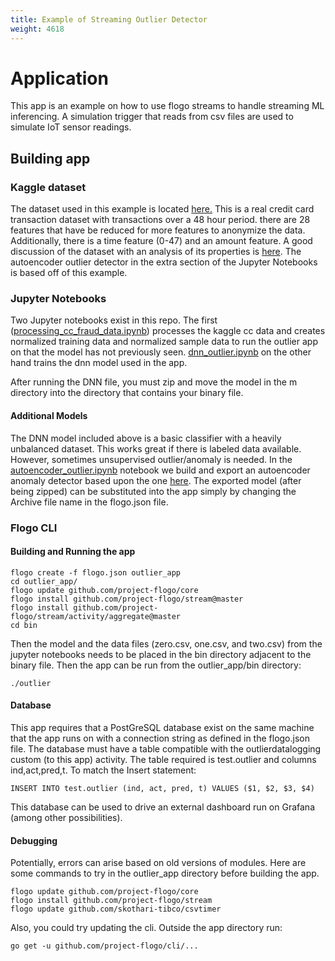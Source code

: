 ```yaml
---
title: Example of Streaming Outlier Detector
weight: 4618
---
```


# Application
This app is an example on how to use flogo streams to handle streaming ML inferencing.  A simulation trigger that reads from csv files are used to simulate IoT sensor readings.

## Building app
### Kaggle dataset

The dataset used in this example is located [here.](https://www.kaggle.com/mlg-ulb/creditcardfraud/data)  This is a real credit card transaction dataset with transactions over a 48 hour period. there are 28 features that have be reduced for more features to anonymize the data.  Additionally, there is a time feature (0-47) and an amount feature.  A good discussion of the dataset with an analysis of its properties is [here](https://www.datascience.com/blog/fraud-detection-with-tensorflow).  The autoencoder outlier detector in the extra section of the Jupyter Notebooks is based off of this example.

### Jupyter Notebooks
Two Jupyter notebooks exist in this repo.  The first ([processing_cc_fraud_data.ipynb](processing_cc_fraud_data.ipynb)) processes the kaggle cc data and creates normalized training data and normalized sample data to run the outlier app on that the model has not previously seen.  [dnn_outlier.ipynb](dnn_outlier.ipynb) on the other hand trains the dnn model used in the app.

After running the DNN file, you must zip and move the model in the m directory into the directory that contains your binary file.

#### Additional Models
The DNN model included above is a basic classifier with a heavily unbalanced dataset.  This works great if there is labeled data available.  However, sometimes unsupervised outlier/anomaly is needed.  In the [autoencoder_outlier.ipynb](autoencoder_outlier.ipynb) notebook we build and export an autoencoder anomaly detector based upon the one [here](https://www.datascience.com/blog/fraud-detection-with-tensorflow).  The exported model (after being zipped) can be substituted into the app simply by changing the Archive file name in the flogo.json file.

### Flogo CLI
#### Building and Running the app
```
flogo create -f flogo.json outlier_app
cd outlier_app/
flogo update github.com/project-flogo/core
flogo install github.com/project-flogo/stream@master
flogo install github.com/project-flogo/stream/activity/aggregate@master
cd bin
```
Then the model and the data files (zero.csv, one.csv, and two.csv) from the jupyter notebooks needs to be placed in the bin directory adjacent to the binary file.  Then the app can be run from the outlier_app/bin directory:
```
./outlier
```
#### Database

This app requires that a PostGreSQL database exist on the same machine that the app runs on with a connection string as defined in the flogo.json file.  The database must have a table compatible with the outlierdatalogging custom (to this app) activity.  The table required is test.outlier and columns ind,act,pred,t. To match the Insert statement:
```
INSERT INTO test.outlier (ind, act, pred, t) VALUES ($1, $2, $3, $4)
```
This database can be used to drive an external dashboard run on Grafana (among other possibilities).

#### Debugging
Potentially, errors can arise based on old versions of modules.  Here are some commands to try in the outlier_app directory before building the app.
```
flogo update github.com/project-flogo/core
flogo install github.com/project-flogo/stream
flogo update github.com/skothari-tibco/csvtimer
```

Also, you could try updating the cli.  Outside the app directory run:
```
go get -u github.com/project-flogo/cli/...
```

